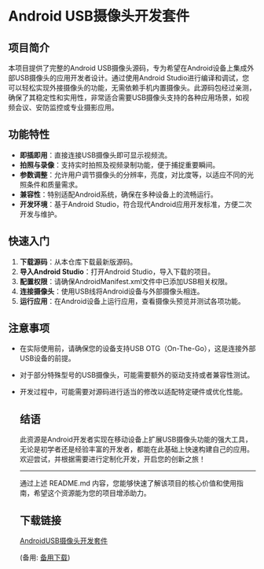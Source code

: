  # Android USB摄像头开发套件

 ## 项目简介

 本项目提供了完整的Android USB摄像头源码，专为希望在Android设备上集成外部USB摄像头的应用开发者设计。通过使用Android Studio进行编译和调试，您可以轻松实现外接摄像头的功能，无需依赖手机内置摄像头。此源码包经过亲测，确保了其稳定性和实用性，非常适合需要USB摄像头支持的各种应用场景，如视频会议、安防监控或专业摄影应用。

 ## 功能特性

 - **即插即用**：直接连接USB摄像头即可显示视频流。
 - **拍照与录像**：支持实时拍照及视频录制功能，便于捕捉重要瞬间。
 - **参数调整**：允许用户调节摄像头的分辨率，亮度，对比度等，以适应不同的光照条件和质量需求。
 - **兼容性**：特别适配Android系统，确保在多种设备上的流畅运行。
 - **开发环境**：基于Android Studio，符合现代Android应用开发标准，方便二次开发与维护。

 ## 快速入门

 1. **下载源码**：从本仓库下载最新版源码。
 2. **导入Android Studio**：打开Android Studio，导入下载的项目。
 3. **配置权限**：请确保AndroidManifest.xml文件中已添加USB相关权限。
 4. **连接摄像头**：使用USB线将Android设备与外部摄像头相连。
 5. **运行应用**：在Android设备上运行应用，查看摄像头预览并测试各项功能。

 ## 注意事项

 - 在实际使用前，请确保您的设备支持USB OTG（On-The-Go），这是连接外部USB设备的前提。
 - 对于部分特殊型号的USB摄像头，可能需要额外的驱动支持或者兼容性测试。
 - 开发过程中，可能需要对源码进行适当的修改以适配特定硬件或优化性能。

   ## 结语

   此资源是Android开发者实现在移动设备上扩展USB摄像头功能的强大工具，无论是初学者还是经验丰富的开发者，都能在此基础上快速构建自己的应用。欢迎尝试，并根据需要进行定制化开发，开启您的创新之旅！

   ---

   通过上述 README.md 内容，您能够快速了解该项目的核心价值和使用指南，希望这个资源能为您的项目增添助力。

   ## 下载链接
   [AndroidUSB摄像头开发套件](https://pan.quark.cn/s/c7ed5456fc0b) 

   (备用: [备用下载](https://pan.baidu.com/s/1jHJ6iniR4KsiUUvSj9Bi_Q?pwd=1234))
